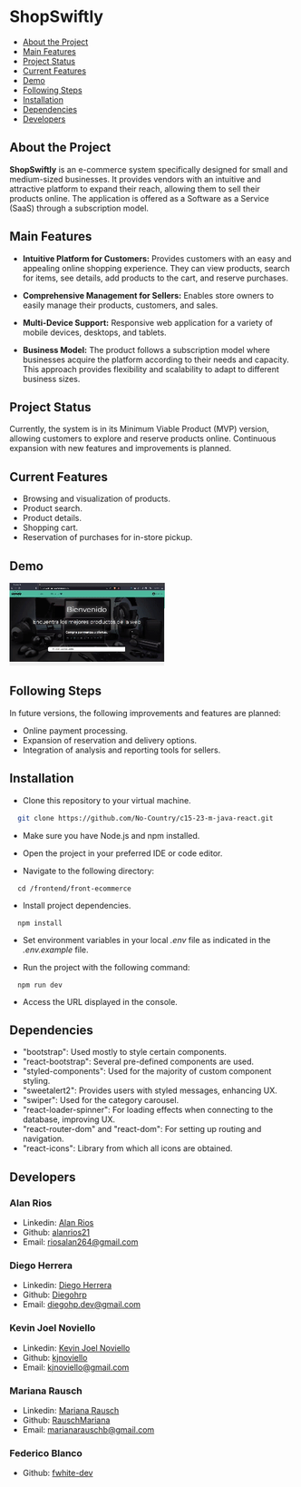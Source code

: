 # ShopSwiftly

- [About the Project](#about-the-project)
- [Main Features](#main-features)
- [Project Status](#project-status)
- [Current Features](#current-features)
- [Demo](#demo)
- [Following Steps](#following-steps)
- [Installation](#installation)
- [Dependencies](#dependencies)
- [Developers](#developers)

## About the Project

**ShopSwiftly** is an e-commerce system specifically designed for small and medium-sized businesses. It provides vendors with an intuitive and attractive platform to expand their reach, allowing them to sell their products online. The application is offered as a Software as a Service (SaaS) through a subscription model.

## Main Features

- **Intuitive Platform for Customers:**
  Provides customers with an easy and appealing online shopping experience. They can view products, search for items, see details, add products to the cart, and reserve purchases.

- **Comprehensive Management for Sellers:**
  Enables store owners to easily manage their products, customers, and sales.

- **Multi-Device Support:**
  Responsive web application for a variety of mobile devices, desktops, and tablets.

- **Business Model:**
  The product follows a subscription model where businesses acquire the platform according to their needs and capacity. This approach provides flexibility and scalability to adapt to different business sizes.

## Project Status

Currently, the system is in its Minimum Viable Product (MVP) version, allowing customers to explore and reserve products online. Continuous expansion with new features and improvements is planned.

## Current Features

- Browsing and visualization of products.
- Product search.
- Product details.
- Shopping cart.
- Reservation of purchases for in-store pickup.

## Demo

![App Screenshot](/shop-swiftly-demo.gif)

## Following Steps

In future versions, the following improvements and features are planned:

- Online payment processing.
- Expansion of reservation and delivery options.
- Integration of analysis and reporting tools for sellers.

## Installation

- Clone this repository to your virtual machine.

```bash
  git clone https://github.com/No-Country/c15-23-m-java-react.git
```

- Make sure you have Node.js and npm installed.
- Open the project in your preferred IDE or code editor.

- Navigate to the following directory:

```
  cd /frontend/front-ecommerce
```

- Install project dependencies.

```
  npm install
```

- Set environment variables in your local _.env_ file as indicated in the _.env.example_ file.

- Run the project with the following command:

```
  npm run dev
```

- Access the URL displayed in the console.

## Dependencies

- "bootstrap": Used mostly to style certain components.
- "react-bootstrap": Several pre-defined components are used.
- "styled-components": Used for the majority of custom component styling.
- "sweetalert2": Provides users with styled messages, enhancing UX.
- "swiper": Used for the category carousel.
- "react-loader-spinner": For loading effects when connecting to the database, improving UX.
- "react-router-dom" and "react-dom": For setting up routing and navigation.
- "react-icons": Library from which all icons are obtained.

## Developers

### Alan Rios

- Linkedin: [Alan Rios](https://www.linkedin.com/in/alan-rios/)
- Github: [alanrios21](https://github.com/alanrios21)
- Email: [riosalan264@gmail.com](riosalan264@gmail.com)

### Diego Herrera

- Linkedin: [Diego Herrera](https://www.linkedin.com/in/diego-hp/)
- Github: [Diegohrp](https://github.com/Diegohrp)
- Email: [diegohp.dev@gmail.com](diegohp.dev@gmail.com)

### Kevin Joel Noviello

- Linkedin: [Kevin Joel Noviello](https://www.linkedin.com/in/kevinjoelnoviello/)
- Github: [kjnoviello](https://github.com/kjnoviello)
- Email: [kjnoviello@gmail.com](kjnoviello@gmail.com)

### Mariana Rausch

- Linkedin: [Mariana Rausch](https://www.linkedin.com/in/marianarausch/)
- Github: [RauschMariana](https://github.com/RauschMariana)
- Email: [marianarauschb@gmail.com](marianarauschb@gmail.com)

### Federico Blanco

- Github: [fwhite-dev](https://github.com/fwhite-dev)

